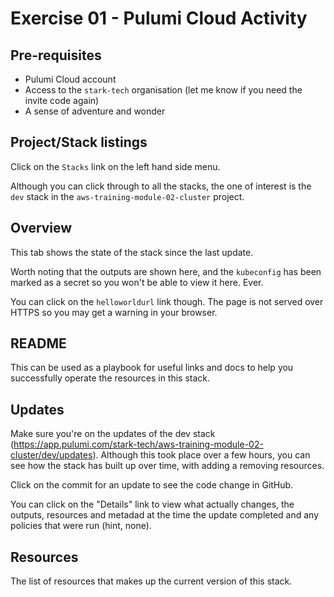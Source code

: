 # Exercise 01 - Pulumi Cloud Activity

## Pre-requisites

* Pulumi Cloud account
* Access to the `stark-tech` organisation (let me know if you need the invite code again)
* A sense of adventure and wonder

## Project/Stack listings

Click on the `Stacks` link on the left hand side menu.

Although you can click through to all the stacks, the one of interest is the `dev` stack in the `aws-training-module-02-cluster` project.

## Overview

This tab shows the state of the stack since the last update.

Worth noting that the outputs are shown here, and the `kubeconfig` has been marked as a secret so you won't be able to view it here. Ever.

You can click on the `helloworldurl` link though. The page is not served over HTTPS so you may get a warning in your browser.

## README

This can be used as a playbook for useful links and docs to help you successfully operate the resources in this stack.

## Updates

Make sure you're on the updates of the dev stack (<https://app.pulumi.com/stark-tech/aws-training-module-02-cluster/dev/updates>). Although this took place over a few hours, you can see how the stack has built up over time, with adding a removing resources.

Click on the commit for an update to see the code change in GitHub.

You can click on the "Details" link to view what actually changes, the outputs, resources and metadad at the time the update completed and any policies that were run (hint, none).

## Resources

The list of resources that makes up the current version of this stack.

